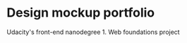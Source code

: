 <html>
<body>
    <h1>Design mockup portfolio</h1>
    <p>
        Udacity's front-end nanodegree 
        1. Web foundations project
    </p>
</body>
</html>
